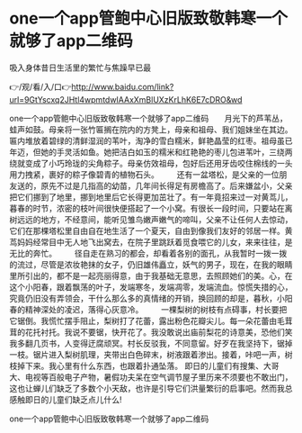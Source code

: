# one一个app管鲍中心旧版致敬韩寒一个就够了app二维码
吸入身体昔日生活里的繁忙与焦躁早已最

👉/观/看/入/口👉http://www.baidu.com/link?url=9GtYscxq2JHtl4wpmtdwIAAxXmBlUXzKrLhK6E7cDRO&wd

one一个app管鲍中心旧版致敬韩寒一个就够了app二维码　　月光下的芦苇丛，蛙声如鼓。母亲将一张竹匾搁在院内的方凳上，母亲和祖母、我们姐妹坐在其边。匾内堆放着碧绿的清鲜湿润的苇叶，淘净的雪白糯米，鲜艳晶莹的红枣。祖母虽已年迈，但她的手灵活如鱼。她把洁白如玉的糯米和红艳艳的枣儿包进苇叶，三绕两绕就变成了小巧玲珑的尖角粽子。母亲仿效祖母，包好后还用牙齿咬住棉线的一头用力拽紧，裹好的粽子像碧青的植物石头。
　　还有一盆塔松，是父亲的一位朋友送的，原先不过是几指高的幼苗，几年间长得足有房檐高了。后来嫌盆小，父亲把它们挪到了地里，挪到地里后它长得更加茁壮了。有一年竟招来过一对黄茑儿，暮春的时节，浓密的枝叶间很快便搭起了一个小窝。有很长一段时间，只要站在离树远远的地方，不经意间，能听见雏鸟嫩声嫩气的啼叫，父亲不让任何人去惊动，它们在那棵塔松里自由自在地生活了一个夏天，自由到像我们友好的邻居一样。黄茑妈妈经常目中无人地飞出窝去，在院子里跳跃着觅食喂它的儿女，来来往往，是无比的奔忙。
　　径自走在熟习的都会，却看着各别的面孔，从我暂时一拨一拨的流过，尽管是浓妆艳抹的女子，仍旧雄伟矗立，妖气的男子，现在，在我的眼睛里所引出的，都不是一起亮丽得意，由于我基础无意思，去照顾她们的美。心，在这个小阳春，跟着飘荡的叶子，发端寒冬，发端凋零，发端流血。惊慌失措的心，究竟仍旧没有弄领会，干什么那么多的真情绪的开销，换回顾的却是，暮秋，小阳春的精神深处的凌迟，落得心灰意冷。
　　一棵梨树的树枝有点碍事，村长要把它锯倒。我慌忙摆手阻止，梨树打了花蕾，露出粉色花瓣尖儿。每一朵花蕾由毛茸茸的花托衬托。我说不要锯，快开花了。我没敢说出庙前梨花的诗意美，恐他们笑我多翻几页书，人变得迂腐顽冥。村长反驳我，不同意留。好歹在我坚持下，锯掉一枝。锯片进入梨树肌理，夹带出白色碎末，树液跟着渗出。接着，咔吧一声，树枝掉下来。我心里有什么东西，也跟着扑通坠落。
即日的儿童们有搜集、大哥大、电视等百般电子产物，暑假功夫呆在空气调节屋子里历来不须要也不敢出门，这也让蝉儿们缺乏了多数个小天敌，也许是引导它们洪量繁衍的启事吧。然而我总感触即日的儿童们缺乏点儿什么!

one一个app管鲍中心旧版致敬韩寒一个就够了app二维码
